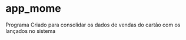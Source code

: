 # app_mome

Programa Criado para consolidar os dados de vendas do cartão com os lançados no sistema
